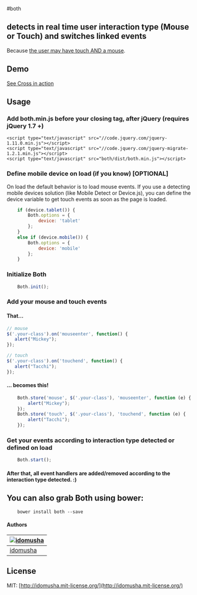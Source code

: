 #both

## detects in real time user interaction type (Mouse or Touch) and switches linked events
Because [the user may have touch AND a mouse](http://www.html5rocks.com/en/mobile/touchandmouse/).

## Demo

[See Cross in action](http://idomusha.github.io/both/)

## Usage

### Add both.min.js before your closing <body> tag, after jQuery (requires jQuery 1.7 +)
    <script type="text/javascript" src="//code.jquery.com/jquery-1.11.0.min.js"></script>
    <script type="text/javascript" src="//code.jquery.com/jquery-migrate-1.2.1.min.js"></script>
    <script type="text/javascript" src="both/dist/both.min.js"></script>

### Define mobile device on load (if you know) [OPTIONAL]
On load the default behavior is to load mouse events.
If you use a detecting mobile devices solution (like Mobile Detect or Device.js), you can define the device variable to get touch events as soon as the page is loaded.
```js
    if (device.tablet()) {
        Both.options = {
            device: 'tablet'
        };
    }
    else if (device.mobile()) {
        Both.options = {
            device: 'mobile'
        };
    }
```

### Initialize Both
```js
    Both.init();
```

### Add your mouse and touch events

#### That...
```js
// mouse
$('.your-class').on('mouseenter', function() {
   alert("Mickey");
});

// touch
$('.your-class').on('touchend', function() {
   alert("Tacchi");
});
```

#### ... becomes this!
```js
    Both.store('mouse', $('.your-class'), 'mouseenter', function (e) {
        alert("Mickey");
    });
    Both.store('touch', $('.your-class'), 'touchend', function (e) {
        alert("Tacchi");
    });
```

### Get your events according to interaction type detected or defined on load
```js
    Both.start();
```

#### After that, all event handlers are added/removed according to the interaction type detected. :)

## You can also grab Both using bower:
```
    bower install both --save
```

#### Authors

[![idomusha](https://fr.gravatar.com/userimage/43584317/49cfb592a2054e9c39c5dc195e5ea419.png?size=70)](https://github.com/idomusha) |
--- |
[idomusha](https://github.com/idomusha) |

## License

MIT: [http://idomusha.mit-license.org/](http://idomusha.mit-license.org/)